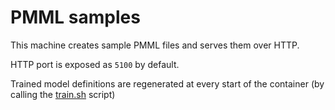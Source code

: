# PMML samples
This machine creates sample PMML files and serves them over HTTP.

HTTP port is exposed as `5100` by default.

Trained model definitions are regenerated at every start of the container
(by calling the [train.sh](./scripts/train.sh) script)